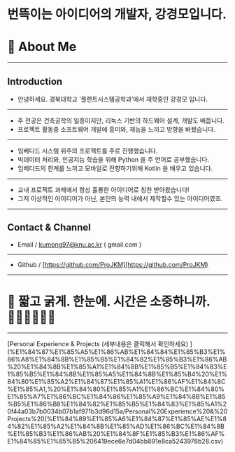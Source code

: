 # 번뜩이는 아이디어의 개발자, 강경모입니다.

# 👋 **About Me**

---

## Introduction

- 안녕하세요. 경북대학교 ‘플랜트시스템공학과’에서 재학중인 강경모 입니다.

---

- 주 전공은 건축공학의 일종이지만, 리눅스 기반의 하드웨어 설계, 개발도 배웁니다.
- 프로젝트 활동중 소프트웨어 개발에 흥미와, 재능을 느끼고 방향을 바꿨습니다.

---

- 임베디드 시스템 위주의 프로젝트를 주로 진행했습니다.
- 빅데이터 처리와, 인공지능 학습을 위해 Python 을 주 언어로 공부했습니다.
- 임베디드의 한계를 느끼고 모바일로 전향하기위해 Kotlin 을 배우고 있습니다.

---

- 교내 프로젝트 과제에서 항상 휼룡한 아이디어로 칭찬 받아왔습니다!
- 그저 이상적인 아이디어가 아닌, 본인의 능력 내에서 제작할수 있는 아이디어였죠.

---

## Contact & Channel

- Email / kumong97@knu.ac.kr ( gmail.com )

---

- Github /  [https://github.com/ProJKM](https://github.com/ProJKM)

---

# 

# 🤔 짧고 굵게. 한눈에. 시간은 소중하니까. 🚴‍♂️🚴‍♂️🚴‍♂️

---

[Personal Experience & Projects (세부내용은 클릭해서 확인하세요) ](%E1%84%87%E1%85%A5%E1%86%AB%E1%84%84%E1%85%B3%E1%86%A8%E1%84%8B%E1%85%B5%E1%84%82%E1%85%B3%E1%86%AB%20%E1%84%8B%E1%85%A1%E1%84%8B%E1%85%B5%E1%84%83%E1%85%B5%E1%84%8B%E1%85%A5%E1%84%8B%E1%85%B4%20%E1%84%80%E1%85%A2%E1%84%87%E1%85%A1%E1%86%AF%E1%84%8C%E1%85%A1,%20%E1%84%80%E1%85%A1%E1%86%BC%E1%84%80%E1%85%A7%E1%86%BC%E1%84%86%E1%85%A9%E1%84%8B%E1%85%B5%E1%86%B8%E1%84%82%E1%85%B5%E1%84%83%E1%85%A1%20f44a03b7b0034b07b1af971b3d96d15a/Personal%20Experience%20&%20Projects%20(%E1%84%89%E1%85%A6%E1%84%87%E1%85%AE%E1%84%82%E1%85%A2%E1%84%8B%E1%85%AD%E1%86%BC%E1%84%8B%E1%85%B3%E1%86%AB%20%E1%84%8F%E1%85%B3%E1%86%AF%E1%84%85%E1%85%B5%206419ece6e7d04bb891e8ca5243976b28.csv)